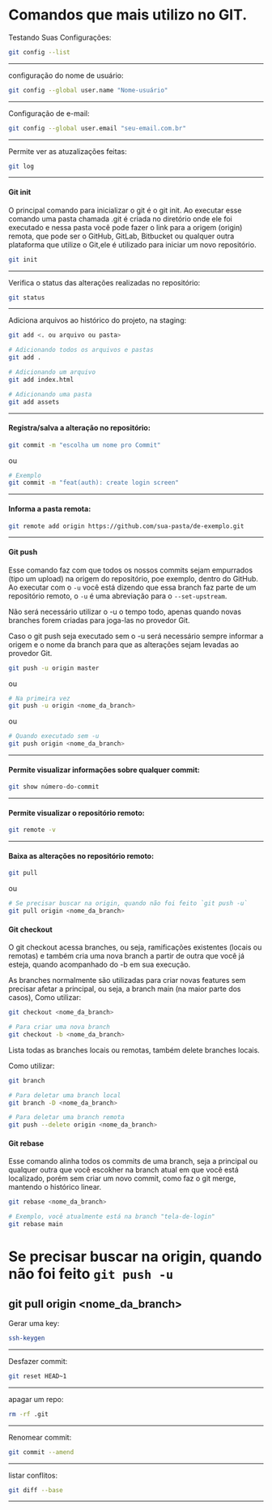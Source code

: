 # Comandos que mais utilizo no GIT.

Testando Suas Configurações:
```bash
git config --list
```
---

configuração do nome de usuário:
```bash
git config --global user.name "Nome-usuário"
```

---

Configuração de e-mail:
```bash
git config --global user.email "seu-email.com.br"
```
---
Permite ver as atuzalizações feitas:
```bash
git log
```
---
#### Git init
O principal comando para inicializar o git é o git init. Ao executar esse comando uma pasta chamada .git é criada no diretório onde ele foi executado e nessa pasta você pode fazer o link para a origem (origin) remota, que pode ser o GitHub, GitLab, Bitbucket ou qualquer outra plataforma que utilize o Git,ele é utilizado para iniciar um novo repositório.
```bash
git init
```
---

Verifica o status das alterações realizadas no repositório:
```bash
git status
```
---
Adiciona arquivos ao histórico do projeto, na staging:
```bash
git add <. ou arquivo ou pasta>

# Adicionando todos os arquivos e pastas
git add .

# Adicionando um arquivo
git add index.html

# Adicionando uma pasta
git add assets
```
---
#### Registra/salva a alteração no repositório:
```bash
git commit -m "escolha um nome pro Commit"
```
ou
```bash
# Exemplo
git commit -m "feat(auth): create login screen"
```
---
#### Informa a pasta remota:
```bash
git remote add origin https://github.com/sua-pasta/de-exemplo.git
```
---
#### Git push
Esse comando faz com que todos os nossos commits sejam empurrados (tipo um upload) na origem do repositório, poe exemplo, dentro do GitHub. Ao executar com o `-u` você está dizendo que essa branch faz parte de um repositório remoto, o `-u` é uma abreviação para o `--set-upstream`.

Não será necessário utilizar o -u o tempo todo, apenas quando novas branches forem criadas para joga-las no provedor Git.

Caso o git push seja executado sem o -u será necessário sempre informar a origem e o nome da branch para que as alterações sejam levadas ao provedor Git.

```bash
git push -u origin master
```
ou
```bash
# Na primeira vez
git push -u origin <nome_da_branch>
```
ou
```bash
# Quando executado sem -u
git push origin <nome_da_branch>
```
---
#### Permite visualizar informações sobre qualquer commit:
```bash
git show número-do-commit
```
---
#### Permite visualizar o repositório remoto:
```bash
git remote -v
```
---
#### Baixa as alterações no repositório remoto:
```bash
git pull
```
ou
```bash
# Se precisar buscar na origin, quando não foi feito `git push -u`
git pull origin <nome_da_branch>
```
#### Git checkout
O git checkout acessa branches, ou seja, ramificações existentes (locais ou remotas) e também cria uma nova branch a partir de outra que você já esteja, quando acompanhado do -b em sua execução.

As branches normalmente são utilizadas para criar novas features sem precisar afetar a principal, ou seja, a branch main (na maior parte dos casos), Como utilizar:
```bash
git checkout <nome_da_branch>

# Para criar uma nova branch
git checkout -b <nome_da_branch>
```
Lista todas as branches locais ou remotas, também delete branches locais.

Como utilizar:
```bash
git branch

# Para deletar uma branch local
git branch -D <nome_da_branch>

# Para deletar uma branch remota
git push --delete origin <nome_da_branch>
```
#### Git rebase
Esse comando alinha todos os commits de uma branch, seja a principal ou qualquer outra que você escokher na branch atual em que você está localizado, porém sem criar um novo commit, como faz o git merge, mantendo o histórico linear.
```bash
git rebase <nome_da_branch>

# Exemplo, você atualmente está na branch "tela-de-login"
git rebase main
```
# Se precisar buscar na origin, quando não foi feito `git push -u`
git pull origin <nome_da_branch>
---
Gerar uma key:
```bash
ssh-keygen
```
---
Desfazer commit:
```bash
git reset HEAD~1
```
---
apagar um repo:
```bash
rm -rf .git
```
---
Renomear commit:
```bash
git commit --amend
```
---
listar conflitos:
```bash
git diff --base
```
---
